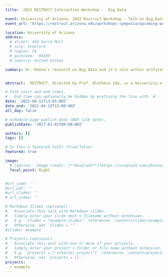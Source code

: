 ```yaml
---
title:  2022 RESTRUCT Interactive Workshop -  Big Data 

event: University of Arizona- 2022 Restruct Workshop - Talk on Big Data
event_url: "https://restruct.arizona.edu/workshops-symposia/upcoming-workshops-symposia"

location: University of Arizona
address:
  # street: 450 Serra Mall
  # city: Stanford
  # region: CA
  # postcode: '94305'
  # country: United States

summary: Dr. Keena's research on Big Data and it's role within architectural design and the built environment process, contributed to the RESTRUCT interactive workshop showcased on outdoor kiosks at the University of Arizona


abstract:  RESTRUCT, directed by Prof. Aletheia Ida, is a University of Arizona-wide strategic initiative for coalescing interdisciplinary expertise to address emerging societal issues such as environmental, socio-economic, and ecological challenges to inform potential solutions or processes within the constructed environment for equitable adaptation and change. Dr. Keena's research on Big Data and it's role within architectural design and the built environment process, contributed to the interactive workshop showcased on outdoor kiosks on the Main mall of the Alumni Plaza at University of Arizona. 

# Talk start and end times.
#   End time can optionally be hidden by prefixing the line with `#`.
date: '2022-04-11T13:05:00Z'
date_end: '2022-04-15T15:00:00Z'
all_day: false

# Schedule page publish date (NOT talk date).
publishDate: '2017-01-01T00:00:00Z'

authors: []
tags: []

# Is this a featured talk? (true/false)
featured: true

image:
  # caption: 'Image credit: [**Unsplash**](https://unsplash.com/photos/bzdhc5b3Bxs)'
  focal_point: Right


#url_code: ''
#url_pdf: ''
#url_slides: ''
# url_video: ''

# Markdown Slides (optional).
#   Associate this talk with Markdown slides.
#   Simply enter your slide deck's filename without extension.
#   E.g. `slides = "example-slides"` references `content/slides/example-slides.md`.
#   Otherwise, set `slides = ""`.
#slides: example

# Projects (optional).
#   Associate this post with one or more of your projects.
#   Simply enter your project's folder or file name without extension.
#   E.g. `projects = ["internal-project"]` references `content/project/deep-learning/index.md`.
#   Otherwise, set `projects = []`.
projects:
  - example 
---
```




